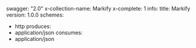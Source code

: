 swagger: "2.0"
x-collection-name: Markify
x-complete: 1
info:
  title: Markify
  version: 1.0.0
schemes:
- http
produces:
- application/json
consumes:
- application/json